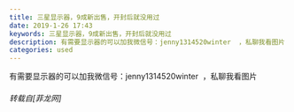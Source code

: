 ```yaml
---
title: 三星显示器，9成新出售，开封后就没用过
date: 2019-1-26 17:43
keywords: 三星显示器，9成新出售，开封后就没用过
description: 有需要显示器的可以加我微信号：jenny1314520winter  ，私聊我看图片
categories: used
---
```

<td class="t_f" id="postmessage_2810300">

有需要显示器的可以加我微信号：jenny1314520winter  ，私聊我看图片</td>
###### 转载自[菲龙网]